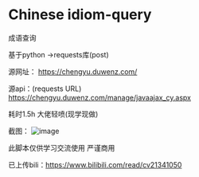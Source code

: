 # Chinese idiom-query
成语查询 

基于python ->requests库(post)

源网址：
https://chengyu.duwenz.com/

源api：(requests URL)
https://chengyu.duwenz.com/manage/javaajax_cy.aspx

耗时1.5h 大佬轻喷(现学现做)

截图：
![image](https://user-images.githubusercontent.com/102409191/213839497-a50dea20-77d5-46f5-ab6d-4ce4e3848a06.png)


此脚本仅供学习交流使用 严谨商用

已上传bili：https://www.bilibili.com/read/cv21341050
